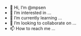 - 👋 Hi, I’m @mpsen
- 👀 I’m interested in ...
- 🌱 I’m currently learning ...
- 💞️ I’m looking to collaborate on ...
- 📫 How to reach me ...

<!---
mpsen/mpsen is a ✨ special ✨ repository because its `README.md` (this file) appears on your GitHub profile.
You can click the Preview link to take a look at your changes.
--->
